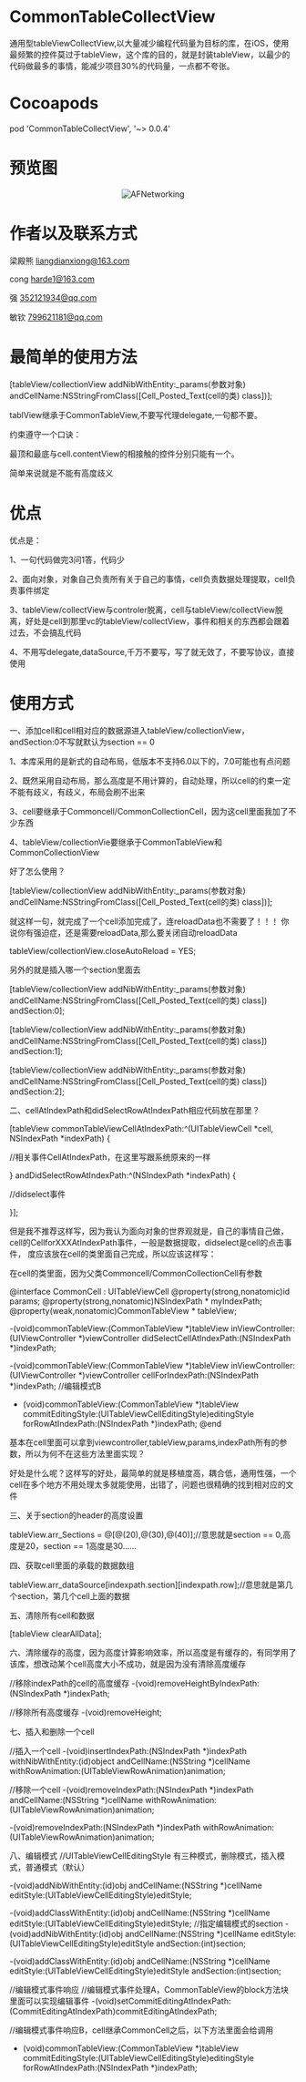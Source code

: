 # CommonTableCollectView
通用型tableViewCollectView,以大量减少编程代码量为目标的库，在iOS，使用最频繁的控件莫过于tableView，这个库的目的，就是封装tableView，以最少的代码做最多的事情，能减少项目30%的代码量，一点都不夸张。

#  Cocoapods 

pod 'CommonTableCollectView', '~> 0.0.4'

#  预览图
<p align="center" >
<img src="https://raw.github.com/AFNetworking/AFNetworking/assets/afnetworking-logo.png" alt="AFNetworking" title="AFNetworking">
</p>



# 作者以及联系方式

梁殿熊  liangdianxiong@163.com

cong   harde1@163.com

强  352121934@qq.com

敏钦  799621181@qq.com


# 最简单的使用方法

[tableView/collectionView addNibWithEntity:_params(参数对象) andCellName:NSStringFromClass([Cell_Posted_Text(cell的类) class])];


tablView继承于CommonTableView,不要写代理delegate,一句都不要。

约束遵守一个口诀：

最顶和最底与cell.contentView的相接触的控件分别只能有一个。

简单来说就是不能有高度歧义


#  优点

优点是：

1、一句代码做完3问1答，代码少

2、面向对象，对象自己负责所有关于自己的事情，cell负责数据处理提取，cell负责事件绑定

3、tableView/collectView与controler脱离，cell与tableView/collectView脱离，好处是cell到那里vc的tableView/collectView，事件和相关的东西都会跟着过去，不会搞乱代码

4、不用写delegate,dataSource,千万不要写，写了就无效了，不要写协议，直接使用


#  使用方式

一、添加cell和cell相对应的数据源进入tableView/collectionView，andSection:0不写就默认为section == 0


1、本库采用的是新式的自动布局，低版本不支持6.0以下的，7.0可能也有点问题

2、既然采用自动布局，那么高度是不用计算的，自动处理，所以cell的约束一定不能有歧义，有歧义，布局会刷不出来

3、cell要继承于Commoncell/CommonCollectionCell，因为这cell里面我加了不少东西

4、tableView/collectionVie要继承于CommonTableView和CommonCollectionView

好了怎么使用？

[tableView/collectionView addNibWithEntity:_params(参数对象) andCellName:NSStringFromClass([Cell_Posted_Text(cell的类) class])];

就这样一句，就完成了一个cell添加完成了，连reloadData也不需要了！！！
你说你有强迫症，还是需要reloadData,那么要关闭自动reloadData

tableView/collectionView.closeAutoReload = YES;

另外的就是插入哪一个section里面去

[tableView/collectionView addNibWithEntity:_params(参数对象) andCellName:NSStringFromClass([Cell_Posted_Text(cell的类) class]) andSection:0];

[tableView/collectionView addNibWithEntity:_params(参数对象) andCellName:NSStringFromClass([Cell_Posted_Text(cell的类) class]) andSection:1];

[tableView/collectionView addNibWithEntity:_params(参数对象) andCellName:NSStringFromClass([Cell_Posted_Text(cell的类) class]) andSection:2];

二、cellAtIndexPath和didSelectRowAtIndexPath相应代码放在那里？



[tableView commonTableViewCellAtIndexPath:^(UITableViewCell *cell, NSIndexPath *indexPath) {

//相关事件CellAtIndexPath，在这里写跟系统原来的一样

} andDidSelectRowAtIndexPath:^(NSIndexPath *indexPath) {

//didselect事件

}];

但是我不推荐这样写，因为我认为面向对象的世界观就是，自己的事情自己做，cell的CellforXXXAtIndexPath事件，一般是数据提取，didselect是cell的点击事件，
度应该放在cell的类里面自己完成，所以应该这样写：

在cell的类里面，因为父类Commoncell/CommonCollectionCell有参数



@interface CommonCell : UITableViewCell
@property(strong,nonatomic)id params;
@property(strong,nonatomic)NSIndexPath * myIndexPath;
@property(weak,nonatomic)CommonTableView * tableView;


-(void)commonTableView:(CommonTableView *)tableView inViewController:(UIViewController *)viewController didSelectCellAtIndexPath:(NSIndexPath *)indexPath;

-(void)commonTableView:(CommonTableView *)tableView inViewController:(UIViewController *)viewController cellForIndexPath:(NSIndexPath *)indexPath;
//编辑模式B
- (void)commonTableView:(CommonTableView *)tableView commitEditingStyle:(UITableViewCellEditingStyle)editingStyle forRowAtIndexPath:(NSIndexPath *)indexPath;
@end

基本在cell里面可以拿到viewcontroller,tableView,params,indexPath所有的参数，所以为何不在这些方法里面实现？

好处是什么呢？这样写的好处，最简单的就是移植度高，耦合低，通用性强，一个cell在多个地方不用处理太多就能使用，出错了，问题也很精确的找到相对应的文件


三、关于section的header的高度设置

tableView.arr_Sections = @[@(20),@(30),@(40)];//意思就是section == 0,高度是20，section == 1高度是30……

四、获取cell里面的承载的数据数组

tableView.arr_dataSource[indexpath.section][indexpath.row];//意思就是第几个section，第几个cell上面的数据

五、清除所有cell和数据

[tableView clearAllData];

六、清除缓存的高度，因为高度计算影响效率，所以高度是有缓存的，有同学用了该库，想改动某个cell高度大小不成功，就是因为没有清除高度缓存

//移除indexPath的cell的高度缓存
-(void)removeHeightByIndexPath:(NSIndexPath *)indexPath;

//移除所有高度缓存
-(void)removeHeight;


七、插入和删除一个cell

//插入一个cell
-(void)insertIndexPath:(NSIndexPath *)indexPath withNibWithEntity:(id)object andCellName:(NSString *)cellName withRowAnimation:(UITableViewRowAnimation)animation;

//移除一个cell
-(void)removeIndexPath:(NSIndexPath *)indexPath andCellName:(NSString *)cellName withRowAnimation:(UITableViewRowAnimation)animation;

-(void)removeIndexPath:(NSIndexPath *)indexPath withRowAnimation:(UITableViewRowAnimation)animation;


八、编辑模式
//UITableViewCellEditingStyle 有三种模式，删除模式，插入模式，普通模式（默认）

-(void)addNibWithEntity:(id)obj andCellName:(NSString *)cellName editStyle:(UITableViewCellEditingStyle)editStyle;

-(void)addClassWithEntity:(id)obj andCellName:(NSString *)cellName editStyle:(UITableViewCellEditingStyle)editStyle;
//指定编辑模式的section
-(void)addNibWithEntity:(id)obj andCellName:(NSString *)cellName editStyle:(UITableViewCellEditingStyle)editStyle andSection:(int)section;

-(void)addClassWithEntity:(id)obj andCellName:(NSString *)cellName editStyle:(UITableViewCellEditingStyle)editStyle andSection:(int)section;

//编辑模式事件响应
//编辑模式事件处理A，CommonTableView的block方法块里面可以实现编辑事件
-(void)setCommitEditingAtIndexPath:(CommitEditingAtIndexPath)commitEditingAtIndexPath;


//编辑模式事件响应B，cell继承CommonCell之后，以下方法里面会给调用
- (void)commonTableView:(CommonTableView *)tableView commitEditingStyle:(UITableViewCellEditingStyle)editingStyle forRowAtIndexPath:(NSIndexPath *)indexPath;
